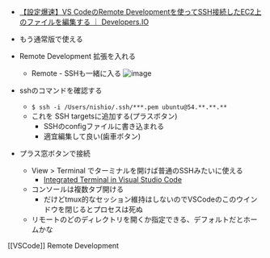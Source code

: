 
- [【設定爆速】VS CodeのRemote Developmentを使ってSSH接続したEC2上のファイルを編集する ｜ Developers.IO](https://dev.classmethod.jp/etc/vs-code-remote-development-ec2/?fbclid=IwAR1OFTI57_SSOWQPqMGttmF_FW8cLtq19Y2pC55RizGGGCOwJsqzX3KSGSE)
- もう通常版で使える
- Remote Development 拡張を入れる
    - Remote - SSHも一緒に入る
![image](https://gyazo.com/6e6b0c72e8b59ad98e7e4d437a476cf4/thumb/1000)

- sshのコマンドを確認する
    - `$ ssh -i /Users/nishio/.ssh/***.pem ubuntu@54.**.**.**`
    - これを SSH targetsに追加する(プラスボタン)
        - SSHのconfigファイルに書き込まれる
        - 適宜編集して良い(歯車ボタン)
- プラス窓ボタンで接続
    - View > Terminal でターミナルを開けば普通のSSHみたいに使える
        - [Integrated Terminal in Visual Studio Code](https://code.visualstudio.com/docs/editor/integrated-terminal)
    - コンソールは複数タブ開ける
        - だけどtmux的なセッション維持はしないのでVSCodeのこのウインドウを閉じるとプロセスは死ぬ
    - リモートのどのディレクトリを開くか指定できる、デフォルトだとホームかな

[[VSCode]] Remote Development
